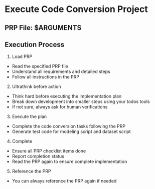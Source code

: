 # Execute Code Conversion Project

## PRP File: $ARGUMENTS

## Execution Process

1. Load PRP

- Read the specified PRP file
- Understand all requirements and detailed steps
- Follow all instructions in the PRP


2. Ultrathink before action

- Think hard before executing the implementation plan
- Break down development into smaller steps using your todos tools
- If not sure, always ask for human verifications

3. Execute the plan

- Complete the code conversion tasks following the PRP
- Generate test code for modeling script and dataset script


4. Complete

- Ensure all PRP checklist items done
- Report completion status
- Read the PRP again to ensure complete implementation

5. Reference the PRP

- You can always reference the PRP again if needed